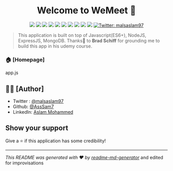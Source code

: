 <h1 align="center">Welcome to WeMeet 👋</h1>
<p align="center">
  <img src="https://img.shields.io/badge/node-v12.3.1-blue">
  <img src="https://img.shields.io/badge/express-v4.17.1-orange">
  <img src="https://img.shields.io/badge/mongodb-v2.0.4-brightgreen">
  <img src="https://img.shields.io/badge/webpack-v4.43-red">
  <img src="https://img.shields.io/badge/babel-v7.10.3-yellow">
  <img src="https://img.shields.io/badge/socket.io-v2.3-black">
  <img src="https://img.shields.io/badge/sessions-v1.17-green">
  <img src="https://img.shields.io/badge/JWT-v1.17-violet">
  <img src="https://img.shields.io/badge/EJS-v1.17-yellow">
  <img src="https://img.shields.io/badge/moment-v2.27-blue">
  <a href="https://twitter.com/malsaslam97" target="_blank">
    <img alt="Twitter: malsaslam97" src="https://img.shields.io/twitter/follow/malsaslam97.svg?style=social" />
  </a>
</p>

> This application is built on top of Javascript(ES6+), NodeJS, ExpressJS, MongoDB. Thanks🤝 to **Brad Schiff** for grounding me to build this app in his udemy course.

### 🏠 [Homepage]

app.js

## ✍🏻 [Author]

- Twitter : [@malsaslam97](https://twitter.com/malsaslam97)
- Github: [@AssSam7](https://github.com/AssSam7)
- LinkedIn: [Aslam Mohammed](https://www.linkedin.com/in/malsaslam97/)

## Show your support

Give a ⭐️ if this application has some credibility!

---

_This README was generated with ❤️ by [readme-md-generator](https://github.com/kefranabg/readme-md-generator)_ and edited for improvisations
